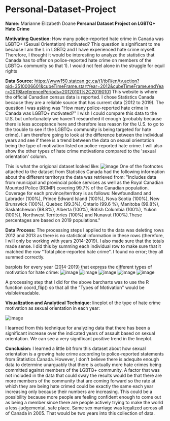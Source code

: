 # Personal-Dataset-Project
**Name:** Marianne Elizabeth Doane
**Personal Dataset Project on LGBTQ+ Hate Crime**

**Motivating Question:**
How many police-reported hate crime in Canada was LGBTQ+ (Sexual Orientation) motivated? This question is significant to me because I am the L in LGBTQ and I have experienced hate crime myself. Therefore, I thought it would be interesting to analyze the statistics that Canada has to offer on police-reported hate crime on members of the LGBTQ+ community so that 1). I would not feel alone in the struggle for equil rights

**Data Source:** 
https://www150.statcan.gc.ca/t1/tbl1/en/tv.action?pid=3510006601&cubeTimeFrame.startYear=2012&cubeTimeFrame.endYear=2019&referencePeriods=20120101%2C20190101 This website is where the official Canadian census data is reported.
I chose Statistics Canada because they are a reliable source that has current data (2012 to 2019). The question I was asking was "How many police-reported hate crime in Canada was LGBTQ+ motivated?" I wish I could compare this data to the U.S. but unfortunately we haven't researched it enough (probably because there is less acceptance here and therefore less reason for the U.S. to go to the trouble to see if the LGBTQ+ community is being targeted for hate crime). I am therefore going to look at the difference between the individual years and see if there is a trend between the data on sexual orientation being the type of motivation listed on police-reported hate crime. I will also show the other types of hate crime motivations compared to the 'sexual orientation' column.

This is what the origional dataset looked like:
![image](https://user-images.githubusercontent.com/79335960/115638228-d377cc00-a2c6-11eb-8b74-0b06d79c9649.png)
One of the footnotes attached to the dataset from Statistics Canada had the following information about the different territorys the data was retrieved from: "Includes data from municipal and provincial police services as well as the Royal Canadian Mounted Police (RCMP) covering 99.7% of the Canadian population. Coverage for each province/territory is as follows: Newfoundland and Labrador (100%), Prince Edward Island (100%), Nova Scotia (100%), New Brunswick (100%), Quebec (99.3%), Ontario (99.6 %), Manitoba (99.8%), Saskatchewan (98.8%), Alberta (100%), British Columbia (100%), Yukon (100%), Northwest Territories (100%) and Nunavut (100%).These percentages are based on 2019 populations."

**Data Process:** 
The processing steps I applied to the data was deleting rows 2012 and 2013 as there is no statistical information in these rows (therefore, I will only be working with years 2014-2019). I also made sure that the totals made sense. I did this by summing each individual row to make sure that it matched the row "Total plice-reported hate crime". I found no error; they all summed correctly.

barplots for every year (2014-2019) that express the different types of motivation for hate crime:
![image](https://user-images.githubusercontent.com/79335960/113455223-ecbfe380-93be-11eb-887b-c3826ce6e66f.png)
![image](https://user-images.githubusercontent.com/79335960/113455254-0103e080-93bf-11eb-8328-44c79a23e1c7.png)
![image](https://user-images.githubusercontent.com/79335960/113455277-10832980-93bf-11eb-99b5-0825b5f02fcb.png)
![image](https://user-images.githubusercontent.com/79335960/113455287-1973fb00-93bf-11eb-87fd-cde834ce41c2.png)
![image](https://user-images.githubusercontent.com/79335960/113455299-21339f80-93bf-11eb-99c1-54fc6e2ffce0.png)

A processing step that I did for the above barcharts was to use the R function coord_flip() so that all the "Types of Motivation" would be visible/readable. 

**Visualization and Analytical Technique:**
lineplot of the type of hate crime motivation as sexual orientation in each year:

![image](https://user-images.githubusercontent.com/79335960/113455376-4aecc680-93bf-11eb-8af3-e0ac8e7d28ec.png)


I learned from this technique for analyzing data that there has been a significant increase over the indicated years of assault based on sexual orientation.
We can see a very significant positive trend in the lineplot. 

**Conclusion:**
I learned a little bit from this dataset about how sexual orientation is a growing hate crime according to police-reported statements from Statistics Canada. However, I don't believe there is adequite enough data to determine unarguably that there is actually more hate crimes being committed against members of the LGBTQ+ community. A factor that was not included in the data that could sway the results would be that there are more members of the community that are coming forward so the rate at which they are being hate crimed could be exactly the same each year increasing only because their numbers are increasing. This could be a possibility because more people are feeling confident enough to come out as being a member since there are people actively trying to make the world a less-judgemental, safe place. Same sex marriage was legalized across all of Canada in 2005. That would be two years into this collection of data.

